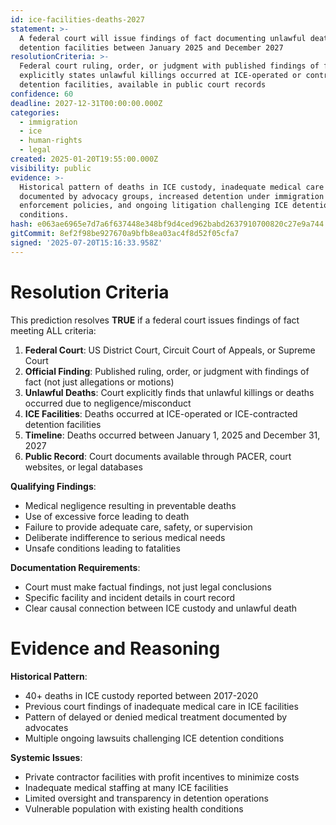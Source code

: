 ```yaml
---
id: ice-facilities-deaths-2027
statement: >-
  A federal court will issue findings of fact documenting unlawful deaths at ICE
  detention facilities between January 2025 and December 2027
resolutionCriteria: >-
  Federal court ruling, order, or judgment with published findings of fact that
  explicitly states unlawful killings occurred at ICE-operated or contracted
  detention facilities, available in public court records
confidence: 60
deadline: 2027-12-31T00:00:00.000Z
categories:
  - immigration
  - ice
  - human-rights
  - legal
created: 2025-01-20T19:55:00.000Z
visibility: public
evidence: >-
  Historical pattern of deaths in ICE custody, inadequate medical care
  documented by advocacy groups, increased detention under immigration
  enforcement policies, and ongoing litigation challenging ICE detention
  conditions.
hash: e063ae6965e7d7a6f637448e348bf9d4ced962babd2637910700820c27e9a744
gitCommit: 8ef2f98be927670a9bfb8ea03ac4f8d52f05cfa7
signed: '2025-07-20T15:16:33.958Z'
---
```


# Resolution Criteria

This prediction resolves **TRUE** if a federal court issues findings of fact meeting ALL criteria:

1. **Federal Court**: US District Court, Circuit Court of Appeals, or Supreme Court
2. **Official Finding**: Published ruling, order, or judgment with findings of fact (not just allegations or motions)
3. **Unlawful Deaths**: Court explicitly finds that unlawful killings or deaths occurred due to negligence/misconduct
4. **ICE Facilities**: Deaths occurred at ICE-operated or ICE-contracted detention facilities
5. **Timeline**: Deaths occurred between January 1, 2025 and December 31, 2027
6. **Public Record**: Court documents available through PACER, court websites, or legal databases

**Qualifying Findings**:

- Medical negligence resulting in preventable deaths
- Use of excessive force leading to death
- Failure to provide adequate care, safety, or supervision
- Deliberate indifference to serious medical needs
- Unsafe conditions leading to fatalities

**Documentation Requirements**:

- Court must make factual findings, not just legal conclusions
- Specific facility and incident details in court record
- Clear causal connection between ICE custody and unlawful death

# Evidence and Reasoning

**Historical Pattern**:

- 40+ deaths in ICE custody reported between 2017-2020
- Previous court findings of inadequate medical care in ICE facilities
- Pattern of delayed or denied medical treatment documented by advocates
- Multiple ongoing lawsuits challenging ICE detention conditions

**Systemic Issues**:

- Private contractor facilities with profit incentives to minimize costs
- Inadequate medical staffing at many ICE facilities
- Limited oversight and transparency in detention operations
- Vulnerable population with existing health conditions
